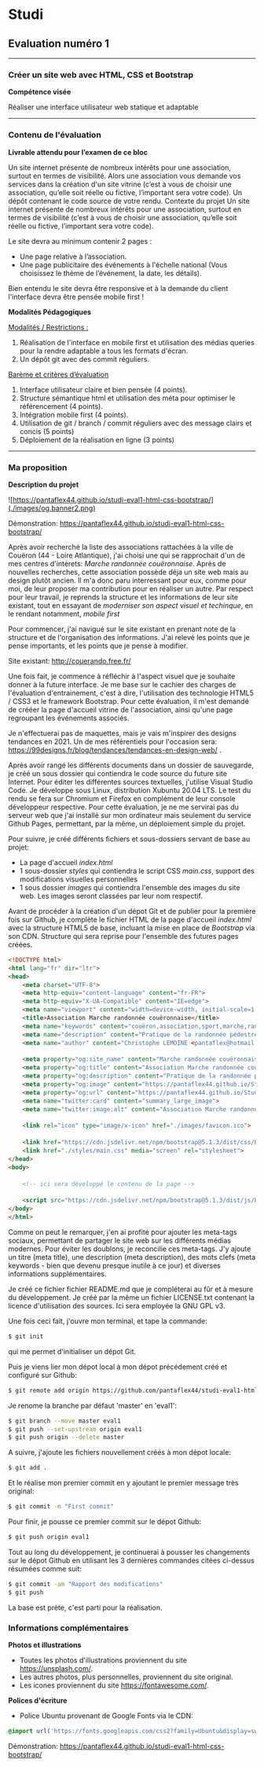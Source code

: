 # **Studi**
## Evaluation numéro 1

<hr>

### Créer un site web avec HTML, CSS et Bootstrap
**Compétence visée**

Réaliser une interface utilisateur web statique et adaptable

<hr>

### Contenu de l'évaluation

**Livrable attendu pour l’examen de ce bloc**

Un site internet présente de nombreux intérêts pour une association, surtout en termes de visibilité.
Alors une association vous demande vos services dans la création d'un site vitrine (c’est à vous de
choisir une association, qu’elle soit réelle ou fictive, l’important sera votre code).
Un dépôt contenant le code source de votre rendu.
Contexte du projet
Un site internet présente de nombreux intérêts pour une association, surtout en termes de visibilité (c’est
à vous de choisir une association, qu’elle soit réelle ou fictive, l’important sera votre code).

Le site devra au minimum contenir 2 pages :
- Une page relative à l’association.
- Une page publicitaire des événements à l'échelle national (Vous choisissez le thème de l’événement, la
date, les détails).

Bien entendu le site devra être responsive et à la demande du client l'interface devra être pensée mobile
first !

**Modalités Pédagogiques**

<u>Modalités / Restrictions :</u>
1. Réalisation de l'interface en mobile first et utilisation des médias queries pour la rendre
adaptable a tous les formats d'écran.
2. Un dépôt git avec des commit réguliers.

<u>Barème et critères d’évaluation</u>
1. Interface utilisateur claire et bien pensée (4 points).
2. Structure sémantique html et utilisation des méta pour optimiser le référencement (4 points).
3. Intégration mobile first (4 points).
4. Utilisation de git / branch / commit réguliers avec des message clairs et concis (5 points)
5. Déploiement de la réalisation en ligne (3 points)

<hr>

### Ma proposition

**Description du projet**

![https://pantaflex44.github.io/studi-eval1-html-css-bootstrap/](./images/og.banner2.png)

Démonstration:
https://pantaflex44.github.io/studi-eval1-html-css-bootstrap/

Après avoir recherché la liste des associations rattachées à la ville de Couëron (44 - Loire Atlantique), j'ai choisi une qui se rapprochait d'un de mes centres d'intérets: *Marche randonnée couëronnaise*.
Après de nouvelles recherches, cette association possède déja un site web mais au design plutôt ancien. Il m'a donc paru interressant pour eux, comme pour moi, de leur proposer ma contribution pour en réaliser un autre. Par respect pour leur travail, je reprends la structure et les informations de leur site existant, tout en essayant de *moderniser son aspect visuel et techinque*, en le rendant notamment, *mobile first*

Pour commencer, j'ai navigué sur le site existant en prenant note de la structure et de l'organisation des informations. J'ai relevé les points que je pense importants, et les points que je pense à modifier.

Site existant: http://couerando.free.fr/

Une fois fait, je commence à réfléchir à l'aspect visuel que je souhaite donner à la future interface. Je me base sur le cachier des charges de l'évaluation d'entrainement, c'est à dire, l'utilisation des technologie HTML5 / CSS3 et le framework Bootstrap.
Pour cette évaluation, il m'est demandé de crééer la page d'accueil vitrine de l'association, ainsi qu'une page regroupant les événements associés.

Je n'effectuerai pas de maquettes, mais je vais m'inspirer des designs tendances en 2021. Un de mes référentiels pour l'occasion sera: https://99designs.fr/blog/tendances/tendances-en-design-web/ .

Après avoir rangé les différents documents dans un dossier de sauvegarde, je créé un sous dossier qui contiendra le code source du future site Internet. Pour éditer les différentes sources textuelles, j'utilise Visual Studio Code. Je développe sous Linux, distribution Xubuntu 20.04 LTS. Le test du rendu se fera sur Chromium et Firefox en complément de leur console développeur respective. Pour cette évaluation, je ne me servirai pas du serveur web que j'ai installé sur mon ordinateur mais seulement du service Github Pages, permettant, par la même, un déploiement simple du projet.

Pour suivre, je créé différents fichiers et sous-dossiers servant de base au projet:
- La page d'accueil *index.html*
- 1 sous-dossier *styles* qui contiendra le script CSS *main.css*, support des modifications visuelles personnelles
- 1 sous dossier *images* qui contiendra l'ensemble des images du site web. Les images seront classées par leur nom respectif.

Avant de procéder à la création d'un dépot Git et de publier pour la première fois sur Github, je complète le fichier HTML de la page d'accueil *index.html* avec la structure HTML5 de base, incluant la mise en place de *Bootstrap* via son CDN. Structure qui sera reprise pour l'ensemble des futures pages créées.

```html
<!DOCTYPE html>
<html lang="fr" dir="ltr">
<head>
    <meta charset="UTF-8">
    <meta http-equiv="content-language" content="fr-FR">
    <meta http-equiv="X-UA-Compatible" content="IE=edge">
    <meta name="viewport" content="width=device-width, initial-scale=1.0">
    <title>Association Marche randonnée couëronnaise</title>
    <meta name="keywords" content="couëron,association,sport,marche,randonnée,nantes,métropole,découverte,forme">
    <meta name="description" content="Pratique de la randonnée pédestre et de la marche nordique.">
    <meta name="author" content="Christophe LEMOINE <pantaflex@hotmail.fr>">

    <meta property="og:site_name" content="Marche randonnée couëronnaise">
    <meta property="og:title" content="Association Marche randonnée couëronnaise">
    <meta property="og:description" content="Pratique de la randonnée pédestre et de la marche nordique">
    <meta property="og:image" content="https://pantaflex44.github.io/Studi-eval-1-HTML-CSS-Bootstrap/images/og.banner1.png">
    <meta property="og:url" content="https://pantaflex44.github.io/Studi-eval-1-HTML-CSS-Bootstrap/">
    <meta name="twitter:card" content="summary_large_image">
    <meta name="twitter:image:alt" content="Association Marche randonnée couëronnaise">

    <link rel="icon" type="image/x-icon" href="./images/favicon.ico">

    <link href="https://cdn.jsdelivr.net/npm/bootstrap@5.1.3/dist/css/bootstrap.min.css" rel="stylesheet" integrity="sha384-1BmE4kWBq78iYhFldvKuhfTAU6auU8tT94WrHftjDbrCEXSU1oBoqyl2QvZ6jIW3" crossorigin="anonymous">
    <link href="./styles/main.css" media="screen" rel="stylesheet">
</head>
<body>
    
    <!-- ici sera développé le contenu de la page -->

    <script src="https://cdn.jsdelivr.net/npm/bootstrap@5.1.3/dist/js/bootstrap.bundle.min.js" integrity="sha384-ka7Sk0Gln4gmtz2MlQnikT1wXgYsOg+OMhuP+IlRH9sENBO0LRn5q+8nbTov4+1p" crossorigin="anonymous"></script>
</body>
</html>
```

Comme on peut le remarquer, j'en ai profité pour ajouter les meta-tags sociaux, permettant de partager le site web sur les différents médias modernes. Pour éviter les doublons, je reconcilie ces meta-tags. J'y ajoute un titre (meta title), une description (meta description), des mots clefs (meta keywords - bien que devenu presque inutile à ce jour) et diverses informations supplémentaires.

Je créé ce fichier fichier README.md que je compléterai au fûr et à mesure du développement. Je créé par la même un fichier LICENSE.txt contenant la licence d'utilisation des sources. Ici sera employée la GNU GPL v3.

Une fois ceci fait, j'ouvre mon terminal, et tape la commande:
```bash
$ git init
```
qui me permet d'initialiser un dépot Git.

Puis je viens lier mon dépot local à mon dépot précédement créé et configuré sur Github:
```bash
$ git remote add origin https://github.com/pantaflex44/studi-eval1-html-css-bootstrap.git
```

Je renome la branche par défaut 'master' en 'eval1':
```bash
$ git branch --move master eval1
$ git push --set-upstream origin eval1
$ git push origin --delete master
```

A suivre, j'ajoute les fichiers nouvellement créés à mon dépot locale:
```bash
$ git add .
```

Et le réalise mon premier commit en y ajoutant le premier message très original:
```bash
$ git commit -m "First commit"
```

Pour finir, je pousse ce premier commit sur le dépot Github:
```bash
$ git push origin eval1
```

Tout au long du développement, je continuerai à pousser les changements sur le dépot Github en utilisant les 3 dernières commandes citées ci-dessus résumées comme suit:
```bash
$ git commit -am "Rapport des modifications"
$ git push
```

La base est prète, c'est parti pour la réalisation.

### Informations complémentaires

**Photos et illustrations**

- Toutes les photos d'illustrations proviennent du site https://unsplash.com/.
- Les autres photos, plus personnelles, proviennent du site original.
- Les icones proviennent du site https://fontawesome.com/.
  
**Polices d'écriture**

- Police Ubuntu provenant de Google Fonts via le CDN:
```css
@import url('https://fonts.googleapis.com/css2?family=Ubuntu&display=swap');
```




Démonstration:
https://pantaflex44.github.io/studi-eval1-html-css-bootstrap/
